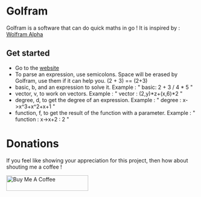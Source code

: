 # Golfram
Golfram is a software that can do quick maths in go !
It is inspired by : [Wolfram Alpha](https://www.wolframalpha.com/)

## Get started

* Go to the [website](https://golfram.herokuapp.com/)
* To parse an expression, use semicolons. Space will be erased by Golfram, use them if it can help you. (2 + 3) == (2+3)
* basic, b, and an expression to solve it. Example : " basic: 2 + 3 / 4 * 5 \"
* vector, v, to work on vectors. Example : " vector : (2,y)*z+(x,6)*2 \"
* degree, d, to get the degree of an expression. Example : " degree : x->x^3+x^2+x+1 \"
* function, f, to get the result of the function with a parameter. Example : \" function : x->x+2 : 2 "

# Donations
If you feel like showing your appreciation for this project, then how about shouting me a coffee !

<a href="https://www.buymeacoffee.com/naexys" target="_blank"><img src="https://cdn.buymeacoffee.com/buttons/lato-pink.png" alt="Buy Me A Coffee" style="height: 41px !important;width: 217px !important;" ></a>


